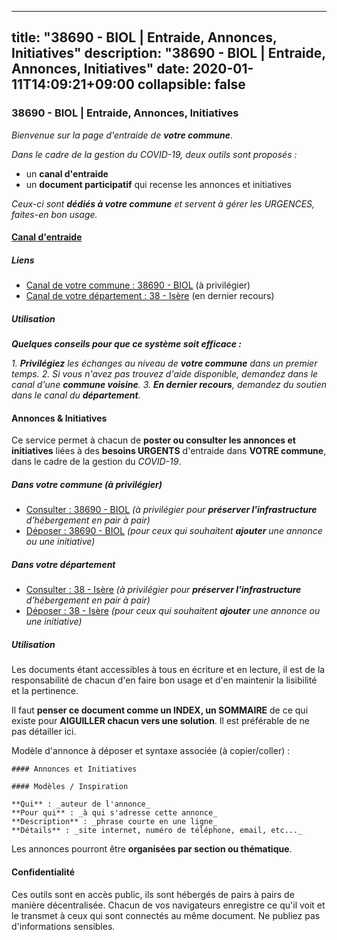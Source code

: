 
---
title: "38690 - BIOL | Entraide, Annonces, Initiatives"
description: "38690 - BIOL | Entraide, Annonces, Initiatives"
date: 2020-01-11T14:09:21+09:00
collapsible: false
---

### 38690 - BIOL | Entraide, Annonces, Initiatives

_Bienvenue sur la page d'entraide de **votre commune**_.

_Dans le cadre de la gestion du COVID-19, deux outils sont proposés :_

- un **canal d'entraide**
- un **document participatif** qui recense les annonces et initiatives

_Ceux-ci sont **dédiés à votre commune** et servent à gérer les URGENCES, faites-en bon usage._

#### [Canal d'entraide](https://entraide.stopcoronavirus.tech/#/channel/38690_biol)

##### Liens

- [Canal de votre commune : 38690 	- BIOL](https://entraide.stopcoronavirus.tech/#/channel/38690_biol) (à privilégier)
- [Canal de votre département : 38 	- Isère](https://entraide.stopcoronavirus.tech/#/channel/38_isere) (en dernier recours)

##### Utilisation

_**Quelques conseils pour que ce système soit efficace :**_

_1. **Privilégiez** les échanges au niveau de **votre commune** dans un premier temps._
_2. Si vous n'avez pas trouvez d'aide disponible, demandez dans le canal d'une **commune voisine**._
_3. **En dernier recours**, demandez du soutien dans le canal du **département**._

#### Annonces & Initiatives


Ce service permet à chacun de **poster ou consulter les annonces et initiatives** liées à des **besoins
URGENTS** d'entraide dans **VOTRE commune**, dans le cadre de la gestion du _COVID-19_.

##### Dans votre commune (à privilégier)

- [Consulter : 38690 	- BIOL](https://docs.stopcoronavirus.tech/r/markdown/38690_biol/4XTTMENVim5HCvjxDPFWs5NRsvK259M5YyNEaX1A1Ns6UaJQE) _(à privilégier pour **préserver l'infrastructure** d'hébergement en pair à pair)_
- [Déposer : 38690 	- BIOL](https://docs.stopcoronavirus.tech/w/markdown/38690_biol/4XTTMENVim5HCvjxDPFWs5NRsvK259M5YyNEaX1A1Ns6UaJQE-K3TgUxdJk5zM3A2bUE9KEAZFD4WFtS52cvEk59x3JttQxaRfR9QERyh7Ncu7m1c7kVzfAw93jC68vY95fG2UsLhZ1iLfCYNXSmhoc87GZ17qmfe2abUn9eh6gNw9GPvGQBwwDcaz) _(pour ceux qui souhaitent **ajouter** une annonce ou une initiative)_

##### Dans votre département

- [Consulter : 38 	- Isère](https://docs.stopcoronavirus.tech/r/markdown/38_isere/4XTTM8oYPm18cZy2hZcMXTR9BYT3Yi5KwnFvpXu1TXaRq7Q3V) _(à privilégier pour **préserver l'infrastructure** d'hébergement en pair à pair)_
- [Déposer : 38 	- Isère](https://docs.stopcoronavirus.tech/w/markdown/38_isere/4XTTM8oYPm18cZy2hZcMXTR9BYT3Yi5KwnFvpXu1TXaRq7Q3V-K3TgUoSzs2JpJwfbzBvgU8N95mHo7JXz7NbEctNRM3EDb2iYHA4maKm3pRQwmboULLPnLFTEhRgTawPTWpmxTxKbTwDgAEzA9tUHjpudQTWdKWfdVSegAo77eCwhXTaVG7AyUZEs) _(pour ceux qui souhaitent **ajouter** une annonce ou une initiative)_


##### Utilisation

Les documents étant accessibles à tous en écriture et en lecture, il est de la
responsabilité de chacun d'en faire bon usage et d'en maintenir la lisibilité
et la pertinence.

Il faut **penser ce document comme un INDEX, un SOMMAIRE** de ce qui existe
pour **AIGUILLER chacun vers une solution**. Il est préférable de ne pas détailler ici.

Modèle d'annonce à déposer et syntaxe associée (à copier/coller) :

    #### Annonces et Initiatives

    #### Modèles / Inspiration

    **Qui** : _auteur de l'annonce_
    **Pour qui** : _à qui s'adresse cette annonce_
    **Description** : _phrase courte en une ligne_
    **Détails** : _site internet, numéro de téléphone, email, etc..._


Les annonces pourront être **organisées par section ou thématique**.

#### Confidentialité

Ces outils sont en accès public, ils sont hébergés de pairs à pairs de manière décentralisée.
Chacun de vos navigateurs enregistre ce qu'il voit et le transmet à ceux qui sont connectés au même document.
Ne publiez pas d'informations sensibles.
